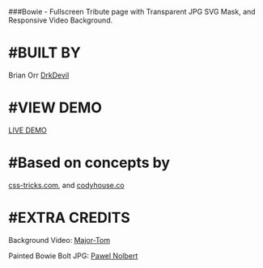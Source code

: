 ###Bowie - Fullscreen Tribute page with Transparent JPG SVG Mask, and Responsive Video Background.

#BUILT BY
=============
Brian Orr [DrkDevil](https://github.com/DrkDevil)


#VIEW DEMO
===========
[LIVE DEMO](htttp://digitalreligion.net/bowie/)

#Based on concepts by
=====================
[css-tricks.com](https://css-tricks.com/transparent-jpg-svg/), and [codyhouse.co](https://codyhouse.co/gem/animated-intro-section/)


#EXTRA CREDITS
==============

Background Video: [Major-Tom](http://coverr.co/)

Painted Bowie Bolt JPG: [Pawel Nolbert](https://dribbble.com/shots/2445776-David-Bowie-Ziggy-Stardust)